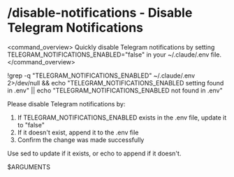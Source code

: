 # /disable-notifications - Disable Telegram Notifications

<command_overview>
Quickly disable Telegram notifications by setting TELEGRAM_NOTIFICATIONS_ENABLED="false" in your ~/.claude/.env file.
</command_overview>

!grep -q "TELEGRAM_NOTIFICATIONS_ENABLED" ~/.claude/.env 2>/dev/null && echo "TELEGRAM_NOTIFICATIONS_ENABLED setting found in .env" || echo "TELEGRAM_NOTIFICATIONS_ENABLED not found in .env"

Please disable Telegram notifications by:

1. If TELEGRAM_NOTIFICATIONS_ENABLED exists in the .env file, update it to "false"
2. If it doesn't exist, append it to the .env file
3. Confirm the change was made successfully

Use sed to update if it exists, or echo to append if it doesn't.

$ARGUMENTS